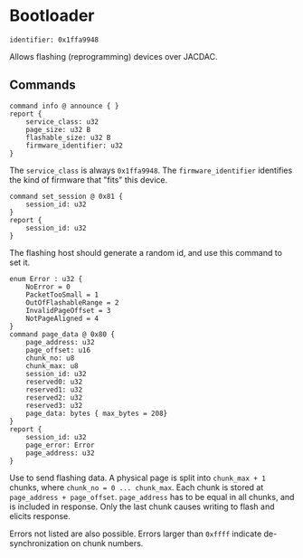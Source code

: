 # Bootloader

    identifier: 0x1ffa9948

Allows flashing (reprogramming) devices over JACDAC.

## Commands

    command info @ announce { }
    report {
        service_class: u32
        page_size: u32 B
        flashable_size: u32 B
        firmware_identifier: u32
    }

The `service_class` is always `0x1ffa9948`. The `firmware_identifier` identifies the kind of firmware
that "fits" this device.

    command set_session @ 0x81 {
        session_id: u32
    }
    report {
        session_id: u32
    }

The flashing host should generate a random id, and use this command to set it.

    enum Error : u32 {
        NoError = 0
        PacketTooSmall = 1
        OutOfFlashableRange = 2
        InvalidPageOffset = 3
        NotPageAligned = 4
    }
    command page_data @ 0x80 {
        page_address: u32
        page_offset: u16
        chunk_no: u8
        chunk_max: u8
        session_id: u32
        reserved0: u32
        reserved1: u32
        reserved2: u32
        reserved3: u32
        page_data: bytes { max_bytes = 208}
    }
    report {
        session_id: u32
        page_error: Error
        page_address: u32
    }

Use to send flashing data. A physical page is split into `chunk_max + 1` chunks, where `chunk_no = 0 ... chunk_max`.
Each chunk is stored at `page_address + page_offset`. `page_address` has to be equal in all chunks,
and is included in response.
Only the last chunk causes writing to flash and elicits response.

Errors not listed are also possible. Errors larger than `0xffff` indicate de-synchronization on chunk numbers.
